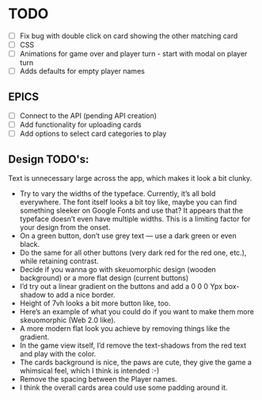 # TODO
- [ ] Fix bug with double click on card showing the other matching card
- [ ] CSS
- [ ] Animations for game over and player turn - start with modal on player turn
- [ ] Adds defaults for empty player names

## EPICS
- [ ] Connect to the API (pending API creation)
- [ ] Add functionality for uploading cards
- [ ] Add options to select card categories to play

## Design TODO's:
Text is unnecessary large across the app, which makes it look a bit clunky.
* Try to vary the widths of the typeface.
Currently, it’s all bold everywhere. The font itself looks a bit toy like, maybe you can find something sleeker on Google Fonts and use that?
It appears that the typeface doesn’t even have multiple widths. This is a limiting factor for your design from the onset.
* On a green button, don’t use grey text — use a dark green or even black.
* Do the same for all other buttons (very dark red for the red one, etc.), while retaining contrast.
* Decide if you wanna go with skeuomorphic design (wooden background) or a more flat design (current buttons)
* I’d try out a linear gradient on the buttons and add a 0 0 0 Ypx box-shadow to add a nice border.
* Height of 7vh looks a bit more button like, too.
* Here’s an example of what you could do if you want to make them more skeuomorphic (Web 2.0 like).
* A more modern flat look you achieve by removing things like the gradient.
* In the game view itself, I’d remove the text-shadows from the red text and play with the color.
* The cards background is nice, the paws are cute, they give the game a whimsical feel, which I think is intended :-)
* Remove the spacing between the Player names.
* I think the overall cards area could use some padding around it.
